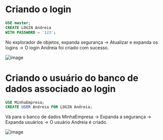 # Criando o login

```sql
USE master;
CREATE LOGIN Andreia
WITH PASSWORD = '123';
```

No explorador de objetos, expanda segurança → Atualizar e expanda os logins → O login Andreia foi criado com sucesso.

![image](https://github.com/andreiiasalles/BDII--atividade-de-seguranca/assets/57154658/b5304db9-9b6e-43d3-b860-57528bf284a0)

# Criando o usuário do banco de dados associado ao login

```sql
USE MinhaEmpresa;
CREATE USER Andreia FOR LOGIN Andreia;
```

Vá para o banco de dados MinhaEmpresa → Expanda a segurança → Expanda usuários → O usuário Andreia é criado.

![image](https://github.com/andreiiasalles/BDII--atividade-de-seguranca/assets/57154658/844c2f06-34ee-479c-8a7f-da75ed7c9bcf)


